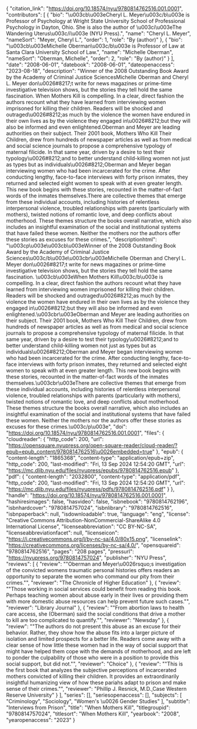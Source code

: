 {
   "citation_link": "https://doi.org/10.18574/nyu/9780814762516.001.0001",
   "contributors": [
     {
       "bio": "\u003cb\u003eCheryl L. Meyer\u003c/b\u003e is Professor of Psychology at Wright State University School of Professional Psychology in Dayton, Ohio. She is also the author of \u003ci\u003eThe Wandering Uterus\u003c/i\u003e (NYU Press).",
       "name": "Cheryl L. Meyer",
       "nameSort": "Meyer, Cheryl L.",
       "order": 1,
       "role": "By (author)"
     },
     {
       "bio": "\u003cb\u003eMichelle Oberman\u003c/b\u003e is Professor of Law at Santa Clara University School of Law.",
       "name": "Michelle Oberman",
       "nameSort": "Oberman, Michelle",
       "order": 2,
       "role": "By (author)"
     }
   ],
   "date": "2008-06-01",
   "datebook": "2008-06-01",
   "dateopenaccess": "2023-08-18",
   "description": "Winner of the 2008 Outstanding Book Award by the Academy of Criminal Justice SciencesMichelle Oberman and Cheryl L. Meyer don\u0026#8217;t write for news magazines or prime-time investigative television shows, but the stories they tell hold the same fascination. When Mothers Kill is compelling. In a clear, direct fashion the authors recount what they have learned from interviewing women imprisoned for killing their children. Readers will be shocked and outraged\u0026#8212;as much by the violence the women have endured in their own lives as by the violence they engaged in\u0026#8212;but they will also be informed and even enlightened.Oberman and Meyer are leading authorities on their subject. Their 2001 book, Mothers Who Kill Their Children, drew from hundreds of newspaper articles as well as from medical and social science journals to propose a comprehensive typology of maternal filicide. In that same year, driven by a desire to test their typology\u0026#8212;and to better understand child-killing women not just as types but as individuals\u0026#8212;Oberman and Meyer began interviewing women who had been incarcerated for the crime. After conducting lengthy, face-to-face interviews with forty prison inmates, they returned and selected eight women to speak with at even greater length. This new book begins with these stories, recounted in the matter-of-fact words of the inmates themselves.There are collective themes that emerge from these individual accounts, including histories of relentless interpersonal violence, troubled relationships with parents (particularly with mothers), twisted notions of romantic love, and deep conflicts about motherhood. These themes structure the books overall narrative, which also includes an insightful examination of the social and institutional systems that have failed these women. Neither the mothers nor the authors offer these stories as excuses for these crimes.",
   "descriptionhtml": "\u003cp\u003e\u003cb\u003eWinner of the 2008 Outstanding Book Award by the Academy of Criminal Justice Sciences\u003c/b\u003e\u003cbr\u003eMichelle Oberman and Cheryl L. Meyer don\u0026#8217;t write for news magazines or prime-time investigative television shows, but the stories they tell hold the same fascination. \u003cb\u003eWhen Mothers Kill\u003c/b\u003e is compelling. In a clear, direct fashion the authors recount what they have learned from interviewing women imprisoned for killing their children. Readers will be shocked and outraged\u0026#8212;as much by the violence the women have endured in their own lives as by the violence they engaged in\u0026#8212;but they will also be informed and even enlightened.\u003cbr\u003eOberman and Meyer are leading authorities on their subject. Their 2001 book, Mothers Who Kill Their Children, drew from hundreds of newspaper articles as well as from medical and social science journals to propose a comprehensive typology of maternal filicide. In that same year, driven by a desire to test their typology\u0026#8212;and to better understand child-killing women not just as types but as individuals\u0026#8212;Oberman and Meyer began interviewing women who had been incarcerated for the crime. After conducting lengthy, face-to-face interviews with forty prison inmates, they returned and selected eight women to speak with at even greater length. This new book begins with these stories, recounted in the matter-of-fact words of the inmates themselves.\u003cbr\u003eThere are collective themes that emerge from these individual accounts, including histories of relentless interpersonal violence, troubled relationships with parents (particularly with mothers), twisted notions of romantic love, and deep conflicts about motherhood. These themes structure the books overall narrative, which also includes an insightful examination of the social and institutional systems that have failed these women. Neither the mothers nor the authors offer these stories as excuses for these crimes.\u003c/p\u003e",
   "doi": "https://doi.org/10.18574/nyu/9780814762516.001.0001",
   "files": {
     "cloudreader": {
       "http_code": 200,
       "url": "https://opensquare.nyupress.org/open-square-reader/cloud-reader/?epub=epub_content/9780814762516\u0026embedded=true"
     },
     "epub": {
       "content-length": "1865368",
       "content-type": "application/epub+zip",
       "http_code": 200,
       "last-modified": "Fri, 13 Sep 2024 12:54:20 GMT",
       "url": "https://mc.dlib.nyu.edu/files/nyupress/epubs/9780814762516.epub"
     },
     "pdf": {
       "content-length": "2032800",
       "content-type": "application/pdf",
       "http_code": 200,
       "last-modified": "Fri, 13 Sep 2024 12:54:20 GMT",
       "url": "https://mc.dlib.nyu.edu/files/nyupress/pdfs/9780814762516.pdf"
     }
   },
   "handle": "https://doi.org/10.18574/nyu/9780814762516.001.0001",
   "hashiresimages": false,
   "hasvideo": false,
   "isbnebook": "9780814762196",
   "isbnhardcover": "9780814757024",
   "isbnlibrary": "9780814762516",
   "isbnpaperback": null,
   "isdownloadable": true,
   "language": "eng",
   "license": "Creative Commons Attribution-NonCommercial-ShareAlike 4.0 International License",
   "licenseabbreviation": "CC BY-NC-SA",
   "licenseabbreviationfacet": null,
   "licenseicon": "https://i.creativecommons.org/l/by-nc-sa/4.0/80x15.png",
   "licenselink": "https://creativecommons.org/licenses/by-nc-sa/4.0/",
   "opensquareid": "9780814762516",
   "pages": "208 pages",
   "pressurl": "https://nyupress.org/9780814757024",
   "publisher": "NYU Press",
   "reviews": [
     {
       "review": "\"Oberman and Meyer\u0026rsquo;s investigation of the convicted womens traumatic personal histories offers readers an opportunity to separate the women who command our pity from their crimes.\"",
       "reviewer": "The Chronicle of Higher Education"
     },
     {
       "review": "\"Those working in social services could benefit from reading this book.  Perhaps teaching women about abuse early in their lives or providing them with more domestic abuse resources can help prevent future such cases.\"",
       "reviewer": "Library Journal"
     },
     {
       "review": "\"From abortion laws to health care access, she (Oberman) said the social conditions that drive a mother to kill are too complicated to quantify.\"",
       "reviewer": "Newsday"
     },
     {
       "review": "\"The authors do not present this abuse as an excuse for their behavior. Rather, they show how the abuse fits into a larger picture of isolation and limited prospects for a better life. Readers come away with a clear sense of how little these women had in the way of social support that might have helped them cope with the demands of motherhood, and are left to ponder the culpability of those who were in a position to provide this social support, but did not.\"",
       "reviewer": "Choice"
     },
     {
       "review": "\"This is the first book that analyzes the subjective perceptions of incarcerated mothers convicted of killing their children. It provides an extraordinarily insightful humanizing view of how these pariahs adapt to prison and make sense of their crimes.\"",
       "reviewer": "Phillip J. Resnick, M.D.,Case Western Reserve University"
     }
   ],
   "series": [],
   "seriesopenaccess": [],
   "subjects": [
     "Criminology",
     "Sociology",
     "Women's \u0026 Gender Studies"
   ],
   "subtitle": "Interviews from Prison",
   "title": "When Mothers Kill",
   "titlegroupid": "9780814757024",
   "titlesort": "When Mothers Kill",
   "yearbook": "2008",
   "yearopenaccess": "2023"
 }
